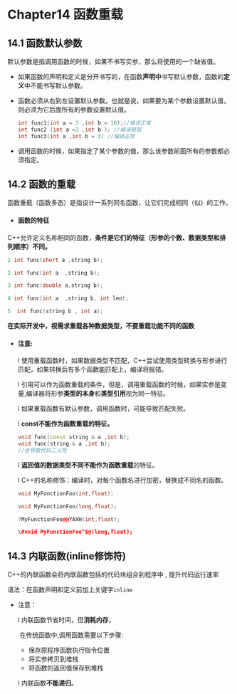 # Chapter14 函数重载



## 14.1 函数默认参数

默认参数是指调用函数的时候，如果不书写实参，那么将使用的一个缺省值。

- 如果函数的声明和定义是分开书写的，在函数**声明中**书写默认参数，函数的**定义**中不能书写默认参数。

- 函数必须从右到左设置默认参数。也就是说，如果要为某个参数设置默认值，则必须为它后面所有的参数设置默认值。

  ```c++
  int func1(int a = 3 ,int b = 10);//编译正常
  int func2 (int a =3 ,int b ); //编译报错
  int func3(int a ,int b = 3) //编译正常
  ```

- 调用函数的时候，如果指定了某个参数的值，那么该参数前面所有的参数都必须指定。



## 14.2 函数的重载

   函数重载（函数多态）是指设计一系列同名函数，让它们完成相同（似）的工作。



- #### 函数的特征

​        C++允许定义名称相同的函数，**条件是它们的特征（形参的个数、数据类型和排列顺序）不同。**

```c++
1 int func(short a ,string b);

2 int func(int a  ,string b);

3 int func(double a,string b);

4 int func(int a  ,string b, int len);

5  int func(string b , int a);

```

  **在实际开发中，视需求重载各种数据类型，不要重载功能不同的函数**



- #### 注意:

  l 使用重载函数时，如果数据类型不匹配，C++尝试使用类型转换与形参进行匹配，如果转换后有多个函数能匹配上，编译将报错。

  

  l 引用可以作为函数重载的条件，但是，调用重载函数的时候，如果实参是变量,编译器将形参**类型的本身**和**类型引用**视为同一特征。

  

  l 如果重载函数有默认参数，调用函数时，可能导致匹配失败。

  

  l **const不能作为函数重载的特征。**

  ```c++
  void func(const string & a ,int b);
  void func(string & a ,int b);
  //会导致代码二义性
  ```

  l **返回值的数据类型不同不能作为函数重载**的特征。

  

  l C++的名称修饰：编译时，对每个函数名进行加密，替换成不同名的函数。

  ```c++
  void MyFunctionFoo(int,float);
  
  void MyFunctionFoo(long,float);
  
  ?MyFunctionFoo@@YAXH(int,float);
  
  \#void MyFunctionFoo^$@(long,float);
  ```

  

##         14.3 内联函数(inline修饰符)

C++的内联函数会将内联函数包括的代码块组合到程序中 , 提升代码运行速率

语法：在函数声明和定义前加上关键字`inline`

- 注意：

  l 内联函数节省时间，但**消耗内存**。

  ​     在传统函数中,调用函数需要以下步骤:

  - 保存原程序函数执行指令位置
  - 将实参拷贝到堆栈
  - 将函数的返回值保存到堆栈

  l 内联函数**不能递归**。





